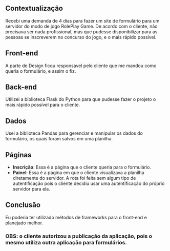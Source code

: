 ## Contextualização
Recebi uma demanda de 4 dias para fazer um site de formulário para um servidor do modo de jogo RolePlay Game. De acordo com o cliente, não precisava ser nada profissional, mas que pudesse disponibilizar para as pessoas se inscreverem no concurso do jogo, e o mais rápido possível.

## Front-end
A parte de Design ficou responsável pelo cliente que me mandou como queria o formulário, e assim o fiz.

## Back-end
Utilizei a biblioteca Flask do Python para que pudesse fazer o projeto o mais rápido possível para o cliente.

## Dados
Usei a biblioteca Pandas para gerenciar e manipular os dados do formulário, os quais foram salvos em uma planilha.

## Páginas
- **Inscrição**: Essa é a página que o cliente queria para o formulário.
- **Painel**: Essa é a página em que o cliente visualizava a planilha diretamente do servidor. A rota foi feita sem algum tipo de autentificação pois o cliente decidiu usar uma autentificação do próprio servidor para ela.

## Conclusão
Eu poderia ter utilizado métodos de frameworks para o front-end e planejado melhor.

### OBS: o cliente autorizou a publicação da aplicação, pois o mesmo utiliza outra aplicação para formulários.